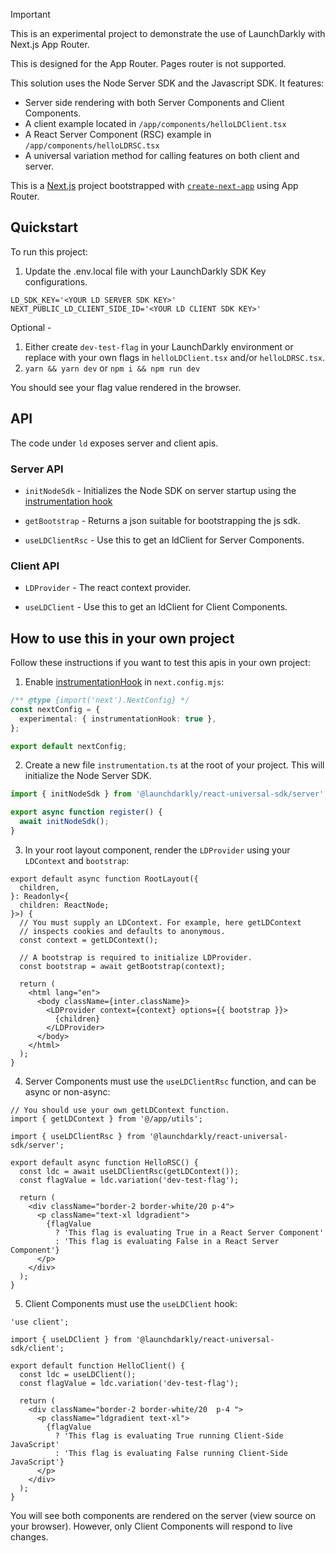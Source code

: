 > [!IMPORTANT]  
> This is an experimental project to demonstrate the use of LaunchDarkly with Next.js App Router.
>
> This is designed for the App Router. Pages router is not supported.

This solution uses the Node Server SDK and the Javascript SDK. It features:

- Server side rendering with both Server Components and Client Components.
- A client example located in `/app/components/helloLDClient.tsx`
- A React Server Component (RSC) example in `/app/components/helloLDRSC.tsx`
- A universal variation method for calling features on both client and server.

This is a [Next.js](https://nextjs.org/) project bootstrapped with [`create-next-app`](https://github.com/vercel/next.js/tree/canary/packages/create-next-app) using App Router.

## Quickstart

To run this project:

1. Update the .env.local file with your LaunchDarkly SDK Key configurations.

```dotenv
LD_SDK_KEY='<YOUR LD SERVER SDK KEY>'
NEXT_PUBLIC_LD_CLIENT_SIDE_ID='<YOUR LD CLIENT SDK KEY>'
```

Optional -

1. Either create `dev-test-flag` in your LaunchDarkly environment or replace with your own flags in `helloLDClient.tsx` and/or `helloLDRSC.tsx`.
2. `yarn && yarn dev` or `npm i && npm run dev`

You should see your flag value rendered in the browser.

## API

The code under `ld` exposes server and client apis.

### Server API

- `initNodeSdk` - Initializes the Node SDK on server startup using the [instrumentation hook](https://nextjs.org/docs/app/building-your-application/optimizing/instrumentation)

- `getBootstrap` - Returns a json suitable for bootstrapping the js sdk.

- `useLDClientRsc` - Use this to get an ldClient for Server Components.

### Client API

- `LDProvider` - The react context provider.

- `useLDClient` - Use this to get an ldClient for Client Components.

## How to use this in your own project

Follow these instructions if you want to test this apis in your own project:

1. Enable [instrumentationHook](https://nextjs.org/docs/app/building-your-application/optimizing/instrumentation) in `next.config.mjs`:

```ts
/** @type {import('next').NextConfig} */
const nextConfig = {
  experimental: { instrumentationHook: true },
};

export default nextConfig;
```

2. Create a new file `instrumentation.ts` at the root of your project. This will initialize the Node Server SDK.

```ts
import { initNodeSdk } from '@launchdarkly/react-universal-sdk/server';

export async function register() {
  await initNodeSdk();
}
```

3. In your root layout component, render the `LDProvider` using your `LDContext` and `bootstrap`:

```tsx
export default async function RootLayout({
  children,
}: Readonly<{
  children: ReactNode;
}>) {
  // You must supply an LDContext. For example, here getLDContext
  // inspects cookies and defaults to anonymous.
  const context = getLDContext();

  // A bootstrap is required to initialize LDProvider.
  const bootstrap = await getBootstrap(context);

  return (
    <html lang="en">
      <body className={inter.className}>
        <LDProvider context={context} options={{ bootstrap }}>
          {children}
        </LDProvider>
      </body>
    </html>
  );
}
```

4. Server Components must use the `useLDClientRsc` function, and can be async or non-async:

```tsx
// You should use your own getLDContext function.
import { getLDContext } from '@/app/utils';

import { useLDClientRsc } from '@launchdarkly/react-universal-sdk/server';

export default async function HelloRSC() {
  const ldc = await useLDClientRsc(getLDContext());
  const flagValue = ldc.variation('dev-test-flag');

  return (
    <div className="border-2 border-white/20 p-4">
      <p className="text-xl ldgradient">
        {flagValue
          ? 'This flag is evaluating True in a React Server Component'
          : 'This flag is evaluating False in a React Server Component'}
      </p>
    </div>
  );
}
```

5. Client Components must use the `useLDClient` hook:

```tsx
'use client';

import { useLDClient } from '@launchdarkly/react-universal-sdk/client';

export default function HelloClient() {
  const ldc = useLDClient();
  const flagValue = ldc.variation('dev-test-flag');

  return (
    <div className="border-2 border-white/20  p-4 ">
      <p className="ldgradient text-xl">
        {flagValue
          ? 'This flag is evaluating True running Client-Side JavaScript'
          : 'This flag is evaluating False running Client-Side JavaScript'}
      </p>
    </div>
  );
}
```

You will see both components are rendered on the server (view source on your browser). However, only Client Components
will respond to live changes.
